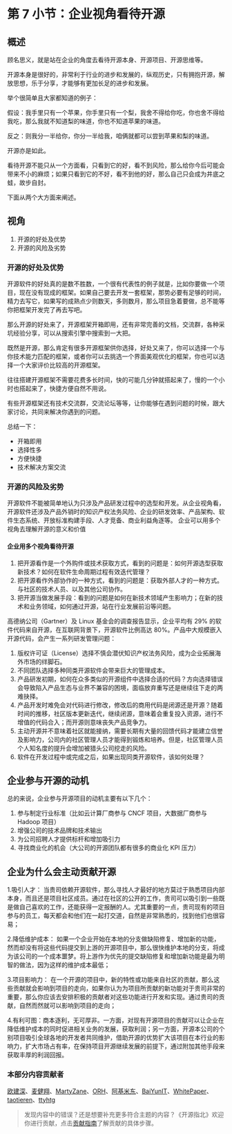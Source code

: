 
# 第 7 小节：企业视角看待开源
## 概述

顾名思义，就是站在企业的角度去看待开源本身、开源项目、开源思维等。

开源本身是很好的，非常利于行业的进步和发展的，纵观历史，只有拥抱开源，解放思想，乐于分享，才能够有更加长足的进步和发展。

举个很简单且大家都知道的例子：

假设：我手里只有一个苹果，你手里只有一个梨，我舍不得给你吃，你也舍不得给我吃，那么我就不知道梨的味道，你也不知道苹果的味道。

反之：则我分一半给你，你分一半给我，咱俩就都可以尝到苹果和梨的味道。

开源亦是如此。

看待开源不能只从一个方面看，只看到它的好，看不到风险，那么给你今后可能会带来不小的麻烦；如果只看到它的不好，看不到他的好，那么自己只会成为井底之蛙，故步自封。

下面从两个大方面来阐述。

## 视角

1. 开源的好处及优势
2. 开源的风险及劣势

### 开源的好处及优势

开源软件的好处真的是数不胜数，一个很有代表性的例子就是，比如你要做一个项目，现在没有现成的框架。如果自己要去开发一套框架，那势必要有足够的时间，精力去写它，如果写的成熟点少则数天，多则数月，那么项目急着要做，总不能等你把框架开发完了再去写吧。

那么开源的好处来了，开源框架开箱即用，还有非常完善的文档，交流群，各种采坑经验分享，可以从搜索引擎中搜索到一大把。

既然是开源，那么肯定有很多开源框架供你选择，好处又来了，你可以选择一个与你技术能力匹配的框架，或者你可以去挑选一个界面美观优化的框架，你也可以选择一个大家评价比较高的开源框架。

往往搭建开源框架不需要花费多长时间，快的可能几分钟就搭起来了，慢的一个小时也搭起来了，快捷方便自然不用说。

有些开源框架还有技术交流群，交流论坛等等，让你能够在遇到问题的时候，跟大家讨论，共同来解决你遇到的问题。

总结一下：

- 开箱即用
- 选择性多
- 方便快捷
- 技术解决方案交流

### 开源的风险及劣势

开源软件不能被简单地认为只涉及产品研发过程中的选型和开发。从企业视角看，开源软件还涉及产品外销时的知识产权法务风险、企业的研发效率、产品架构、软件生态系统、开放标准构建手段、人才竞备、商业利益角逐等。
企业可以用多个视角去理解开源的意义和价值

#### 企业用多个视角看待开源

1. 把开源看作是一个外购件或技术获取方式，看到的问题是：如何开源选型获取新技术？如何在软件生命周期过程有效迭代管理？
2. 把开源看作外部协作的一种方式，看到的问题是：获取外部人才的一种方式。与社区的技术人员、以及其他公司协作。
3. 把开源当做发展手段：看到的问题是如何在新技术领域产生影响力；在新的技术和业务领域，如何通过开源，站在行业发展前沿等问题。

高德纳公司（Gartner）及 Linux 基金会的调查报告显示，企业平均有 29% 的软件代码来自开源，在互联网背景下，开源软件比例高达 80%。产品中大规模嵌入开源代码，会产生一系列研发管理问题：

1. 版权许可证（License）选择不慎会潜伏知识产权法务风险，成为企业拓展海外市场的绊脚石。
2. 不同团队选择多种同类开源软件会带来巨大的管理成本。
3. 产品研发初期，如何在众多类似的开源组件中选择合适的代码？方向选择错误会导致陷入产品生态与业界不兼容的困境，面临放弃重写还是继续往下走的两难抉择。
4. 产品开发时难免会对代码进行修改，修改后的商用代码是闭源还是开源？随着时间的推移，社区版本更新迭代，继续闭源，意味着会重复投入资源，进行不增值的代码合入；而开源则意味丧失产品竞争力。
5. 主动开源并不意味着社区就能接纳，需要长期有大量的回馈代码才能建立信誉及影响力，公司内的社区管理人员才能得到锻炼和培养。但是，社区管理人员个人知名度的提升会增加被猎头公司挖走的风险。
6. 软件在开发过程中或完成之后，如果出现同类开源软件，该如何处理？

## 企业参与开源的动机

总的来说，企业参与开源项目的动机主要有以下几个：

1. 参与制定行业标准（比如云计算厂商参与 CNCF 项目，大数据厂商参与 Hadoop 项目）
2. 增强公司的技术品牌和技术输出
3. 为公司招聘人才提供标杆和增加吸引力
4. 寻找商业化的机会（大公司的开源团队都有很多的商业化 KPI 压力）

## 企业为什么会主动贡献开源

 1.吸引人才： 当贵司依赖开源软件，那么寻找人才最好的地方莫过于熟悉项目内部本身，而且还是项目社区成员。通过在社区的公开的工作，贵司可以吸引到一些既是做自己喜欢的工作，还能获得一定报酬的人。尤其重要的一点，贵司现有的项目参与的员工，每天都会和他们在一起打交道，自然是非常熟悉的，找到他们也很容易；

 2.降低维护成本： 如果一个企业开始在本地的分支做缺陷修复、增加新的功能，然而却没有将这些代码提交到上游的开源项目中，那么很快维护本地的分支，将成为该公司的一个成本噩梦。将上游作为优先的提交缺陷修复和增加新功能是最为明智的做法，因为这样的维护成本最低；

 3.项目影响力： 在一个开源的项目中，新的特性或功能来自社区的贡献，那么这些贡献就会影响到项目的走向，如果你认为为项目所贡献的新功能对于贵司非常的重要，那么你应该去安排积极的贡献者对这些功能进行开发和实现。通过贵司的贡献，自然而然就可以影响到项目的走向；
 
 4.有利可图：商本逐利，无可厚非。一方面，对现有开源项目的贡献可以让企业在降低维护成本的同时促进相关业务的发展，获取利润；另一方面，开源本公司的个别项目吸引全球各地的开发者共同维护，借助开源的优势扩大该项目在本行业的影响力，扩大市场占有率，在保持项目开源继续发展的前提下，通过附加其他手段来获取丰厚的利润回报。

### 本部分内容贡献者
[欧建深](https://gitee.com/oujianshen)、[麦健翔](https://gitee.com/maijianxiang)、[MartyZane](https://gitee.com/MartyZane)、[ORH](https://gitee.com/orh)、[阿基米东](https://gitee.com/luhuadong)、[BaiYunIT](https://gitee.com/baiyunit)、[WhitePaper](https://gitee.com/whitepaper233)、[taotieren](https://gitee.com/taotieren)、[ttyhtg](https://gitee.com/ttyhtg)

> 发现内容中的错误？还是想要补充更多符合主题的内容？《开源指北》欢迎你进行贡献，点击[贡献指南](./../贡献指南.md)了解贡献的具体步骤。